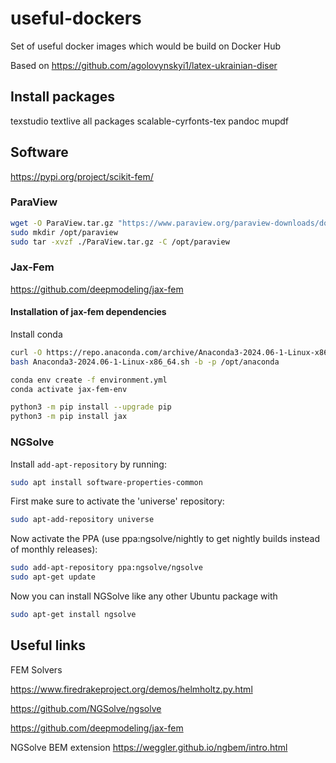 # useful-dockers
Set of useful docker images which would be build on Docker Hub

Based on https://github.com/agolovynskyi1/latex-ukrainian-diser

## Install packages

texstudio
textlive all packages
scalable-cyrfonts-tex
pandoc
mupdf

## Software

https://pypi.org/project/scikit-fem/

### ParaView

```bash
wget -O ParaView.tar.gz "https://www.paraview.org/paraview-downloads/download.php?submit=Download&version=v5.13&type=binary&os=Linux&downloadFile=ParaView-5.13.0-MPI-Linux-Python3.10-x86_64.tar.gz"
sudo mkdir /opt/paraview
sudo tar -xvzf ./ParaView.tar.gz -C /opt/paraview
```

### Jax-Fem

https://github.com/deepmodeling/jax-fem


#### Installation of jax-fem dependencies

Install conda

```bash
curl -O https://repo.anaconda.com/archive/Anaconda3-2024.06-1-Linux-x86_64.sh
bash Anaconda3-2024.06-1-Linux-x86_64.sh -b -p /opt/anaconda
```

```bash
conda env create -f environment.yml
conda activate jax-fem-env
```

```bash
python3 -m pip install --upgrade pip
python3 -m pip install jax
```

### NGSolve

Install `add-apt-repository` by running:
```bash
sudo apt install software-properties-common
``` 

First make sure to activate the 'universe' repository:
```bash
sudo apt-add-repository universe
```

Now activate the PPA (use ppa:ngsolve/nightly to get nightly builds instead of monthly releases):
```bash
sudo add-apt-repository ppa:ngsolve/ngsolve
sudo apt-get update
```

Now you can install NGSolve like any other Ubuntu package with
```bash
sudo apt-get install ngsolve
```

## Useful links

FEM Solvers

https://www.firedrakeproject.org/demos/helmholtz.py.html

https://github.com/NGSolve/ngsolve

https://github.com/deepmodeling/jax-fem

NGSolve BEM extension https://weggler.github.io/ngbem/intro.html 
